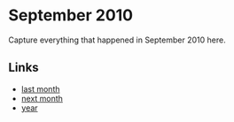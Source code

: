 # September 2010

Capture everything that happened in September 2010 here.

## Links
- [last month](calendar/months/2010-08.md)
- [next month](calendar/months/2010-10.md)
- [year](calendar/years/2010.md)